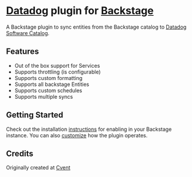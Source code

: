 # [Datadog](https://www.datadoghq.com) plugin for [Backstage](https://backstage.io)

A Backstage plugin to sync entities from the Backstage catalog to [Datadog Software Catalog](https://docs.datadoghq.com/software_catalog/).

## Features

- Out of the box support for Services
- Supports throttling (is configurable)
- Supports custom formatting
- Supports all backstage Entities
- Supports custom schedules
- Supports multiple syncs

## Getting Started

Check out the installation [instructions](./plugins/datadog-entity-sync-backend#installation) for enabling in your Backstage instance.  You can also [customize](./plugins/datadog-entity-sync-backend#customization) how the plugin operates.

## Credits

Originally created at [Cvent](https://github.com/cvent)
